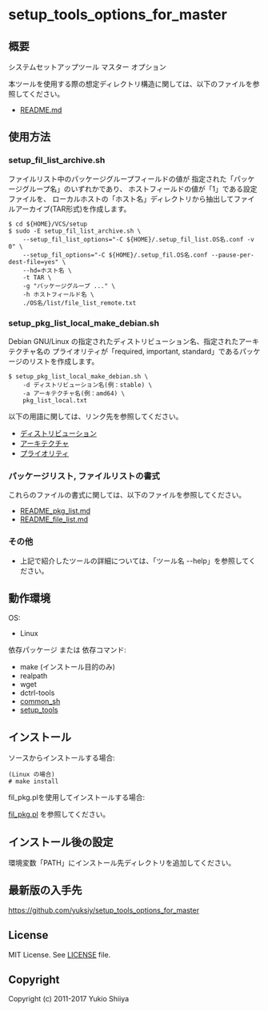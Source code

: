 # setup_tools_options_for_master

## 概要

システムセットアップツール マスター オプション

本ツールを使用する際の想定ディレクトリ構造に関しては、以下のファイルを参照してください。

* [README.md](https://github.com/yuksiy/setup_tools/blob/master/README.md)

## 使用方法

### setup_fil_list_archive.sh

ファイルリスト中のパッケージグループフィールドの値が
指定された「パッケージグループ名」のいずれかであり、
ホストフィールドの値が「1」である設定ファイルを、
ローカルホストの「ホスト名」ディレクトリから抽出してファイルアーカイブ(TAR形式)を作成します。

    $ cd ${HOME}/VCS/setup
    $ sudo -E setup_fil_list_archive.sh \
        --setup_fil_list_options="-C ${HOME}/.setup_fil_list.OS名.conf -v 0" \
        --setup_fil_options="-C ${HOME}/.setup_fil.OS名.conf --pause-per-dest-file=yes" \
        --hd=ホスト名 \
        -t TAR \
        -g "パッケージグループ ..." \
        -h ホストフィールド名 \
        ./OS名/list/file_list_remote.txt

### setup_pkg_list_local_make_debian.sh

Debian GNU/Linux の指定されたディストリビューション名、指定されたアーキテクチャ名の
プライオリティが「required, important, standard」であるパッケージのリストを作成します。

    $ setup_pkg_list_local_make_debian.sh \
        -d ディストリビューション名(例：stable) \
        -a アーキテクチャ名(例：amd64) \
        pkg_list_local.txt

以下の用語に関しては、リンク先を参照してください。

* [ディストリビューション](https://www.debian.org/releases/)
* [アーキテクチャ](https://www.debian.org/ports/)
* [プライオリティ](https://www.debian.org/doc/manuals/debian-faq/ch-pkg_basics.en.html#s-priority)

### パッケージリスト, ファイルリストの書式

これらのファイルの書式に関しては、以下のファイルを参照してください。

* [README_pkg_list.md](https://github.com/yuksiy/setup_tools/blob/master/README_pkg_list.md)
* [README_file_list.md](https://github.com/yuksiy/setup_tools/blob/master/README_file_list.md)

### その他

* 上記で紹介したツールの詳細については、「ツール名 --help」を参照してください。

## 動作環境

OS:

* Linux

依存パッケージ または 依存コマンド:

* make (インストール目的のみ)
* realpath
* wget
* dctrl-tools
* [common_sh](https://github.com/yuksiy/common_sh)
* [setup_tools](https://github.com/yuksiy/setup_tools)

## インストール

ソースからインストールする場合:

    (Linux の場合)
    # make install

fil_pkg.plを使用してインストールする場合:

[fil_pkg.pl](https://github.com/yuksiy/fil_tools_pl/blob/master/README.md#fil_pkgpl) を参照してください。

## インストール後の設定

環境変数「PATH」にインストール先ディレクトリを追加してください。

## 最新版の入手先

<https://github.com/yuksiy/setup_tools_options_for_master>

## License

MIT License. See [LICENSE](https://github.com/yuksiy/setup_tools_options_for_master/blob/master/LICENSE) file.

## Copyright

Copyright (c) 2011-2017 Yukio Shiiya
